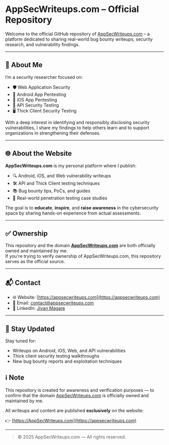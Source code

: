 # AppSecWriteups.com – Official Repository

Welcome to the official GitHub repository of [AppSecWriteups.com](https://appsecwriteups.com) – a platform dedicated to sharing real-world bug bounty writeups, security research, and vulnerability findings.

---

## 👤 About Me

I’m a security researcher focused on:
- 🛡️ Web Application Security
- 📱 Android App Pentesting
- 🍏 iOS App Pentesting
- 🔐 API Security Testing
- 🖥️ Thick Client Security Testing

With a deep interest in identifying and responsibly disclosing security vulnerabilities, I share my findings to help others learn and to support organizations in strengthening their defenses.

---

## 🌐 About the Website

**AppSecWriteups.com** is my personal platform where I publish:
- 🔍 Android, iOS, and Web vulnerability writeups  
- 🛠️ API and Thick Client testing techniques  
- 📚 Bug bounty tips, PoCs, and guides  
- 🧪 Real-world penetration testing case studies

The goal is to **educate**, **inspire**, and **raise awareness** in the cybersecurity space by sharing hands-on experience from actual assessments.

---

## ✅ Ownership

This repository and the domain **[AppSecWriteups.com](https://appsecwriteups.com)** are both officially owned and maintained by me.  
If you're trying to verify ownership of AppSecWriteups.com, this repository serves as the official source.

---

## 📬 Contact

- 🌐 Website: [https://appsecwriteups.com](https://appsecwriteups.com)
- 📧 Email: [contact@appsecwriteups.com](mailto:contact@appsecwriteups.com)
- 💼 LinkedIn: [Jivan Magare](https://www.linkedin.com/in/jivanmagare/)

---

## 📌 Stay Updated

Stay tuned for:
- Writeups on Android, iOS, Web, and API vulnerabilities
- Thick client security testing walkthroughs
- New bug bounty reports and exploitation techniques

## ℹ️ Note

This repository is created for awareness and verification purposes — to confirm that the domain [AppSecWriteups.com](https://appsecwriteups.com) is officially owned and maintained by me.

All writeups and content are published **exclusively** on the website:

👉 [https://AppSecWriteups.com](https://appsecwriteups.com)

---

> © 2025 AppSecWriteups.com — All rights reserved.
